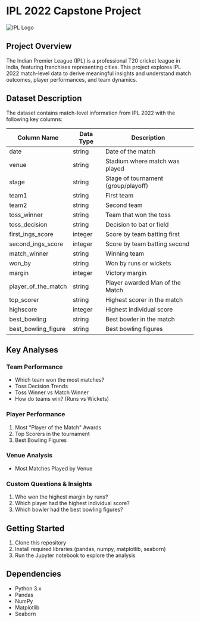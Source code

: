 # IPL 2022 Capstone Project

![IPL Logo](https://upload.wikimedia.org/wikipedia/en/thumb/9/95/Indian_Premier_League_Official_Logo.svg/1200px-Indian_Premier_League_Official_Logo.svg.png)

## Project Overview
The Indian Premier League (IPL) is a professional T20 cricket league in India, featuring franchises representing cities. This project explores IPL 2022 match-level data to derive meaningful insights and understand match outcomes, player performances, and team dynamics.

## Dataset Description
The dataset contains match-level information from IPL 2022 with the following key columns:

| Column Name            | Data Type  | Description                          |
|------------------------|------------|--------------------------------------|
| date                   | string     | Date of the match                    |
| venue                  | string     | Stadium where match was played       |
| stage                  | string     | Stage of tournament (group/playoff)  |
| team1                  | string     | First team                           |
| team2                  | string     | Second team                          |
| toss_winner            | string     | Team that won the toss               |
| toss_decision          | string     | Decision to bat or field             |
| first_ings_score       | integer    | Score by team batting first          |
| second_ings_score      | integer    | Score by team batting second         |
| match_winner           | string     | Winning team                         |
| won_by                 | string     | Won by runs or wickets               |
| margin                 | integer    | Victory margin                       |
| player_of_the_match    | string     | Player awarded Man of the Match      |
| top_scorer             | string     | Highest scorer in the match          |
| highscore              | integer    | Highest individual score             |
| best_bowling           | string     | Best bowler in the match             |
| best_bowling_figure    | string     | Best bowling figures                 |

## Key Analyses

### Team Performance
- Which team won the most matches?
- Toss Decision Trends
- Toss Winner vs Match Winner
- How do teams win? (Runs vs Wickets)

### Player Performance
1. Most "Player of the Match" Awards
2. Top Scorers in the tournament
3. Best Bowling Figures

### Venue Analysis
- Most Matches Played by Venue

### Custom Questions & Insights
1. Who won the highest margin by runs?
2. Which player had the highest individual score?
3. Which bowler had the best bowling figures?

## Getting Started
1. Clone this repository
2. Install required libraries (pandas, numpy, matplotlib, seaborn)
3. Run the Jupyter notebook to explore the analysis

## Dependencies
- Python 3.x
- Pandas
- NumPy
- Matplotlib
- Seaborn

